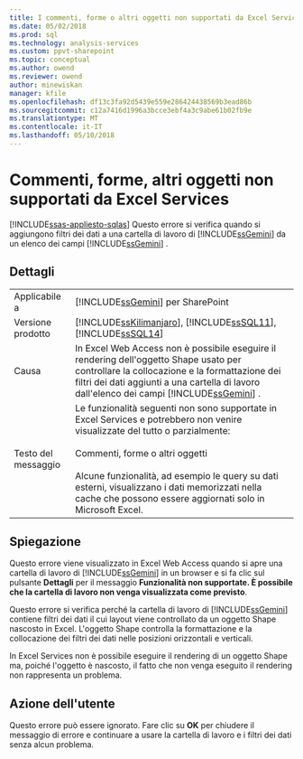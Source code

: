 ```yaml
---
title: I commenti, forme o altri oggetti non supportati da Excel Services | Documenti Microsoft
ms.date: 05/02/2018
ms.prod: sql
ms.technology: analysis-services
ms.custom: ppvt-sharepoint
ms.topic: conceptual
ms.author: owend
ms.reviewer: owend
author: minewiskan
manager: kfile
ms.openlocfilehash: df13c3fa92d5439e559e286424438569b3ead86b
ms.sourcegitcommit: c12a7416d1996a3bcce3ebf4a3c9abe61b02fb9e
ms.translationtype: MT
ms.contentlocale: it-IT
ms.lasthandoff: 05/10/2018
---
```

# <a name="comments-shapes-other-objects-not-supported-by-excel-services"></a>Commenti, forme, altri oggetti non supportati da Excel Services
[!INCLUDE[ssas-appliesto-sqlas](../../includes/ssas-appliesto-sqlas.md)]
  Questo errore si verifica quando si aggiungono filtri dei dati a una cartella di lavoro di [!INCLUDE[ssGemini](../../includes/ssgemini-md.md)] da un elenco dei campi [!INCLUDE[ssGemini](../../includes/ssgemini-md.md)] .  
  
## <a name="details"></a>Dettagli  
  
|||  
|-|-|  
|Applicabile a|[!INCLUDE[ssGemini](../../includes/ssgemini-md.md)] per SharePoint|  
|Versione prodotto|[!INCLUDE[ssKilimanjaro](../../includes/sskilimanjaro-md.md)], [!INCLUDE[ssSQL11](../../includes/sssql11-md.md)], [!INCLUDE[ssSQL14](../../includes/sssql14-md.md)]|  
|Causa|In Excel Web Access non è possibile eseguire il rendering dell'oggetto Shape usato per controllare la collocazione e la formattazione dei filtri dei dati aggiunti a una cartella di lavoro dall'elenco dei campi [!INCLUDE[ssGemini](../../includes/ssgemini-md.md)] .|  
|Testo del messaggio|Le funzionalità seguenti non sono supportate in Excel Services e potrebbero non venire visualizzate del tutto o parzialmente:<br /><br /> Commenti, forme o altri oggetti<br /><br /> Alcune funzionalità, ad esempio le query su dati esterni, visualizzano i dati memorizzati nella cache che possono essere aggiornati solo in Microsoft Excel.|  
  
## <a name="explanation"></a>Spiegazione  
 Questo errore viene visualizzato in Excel Web Access quando si apre una cartella di lavoro di [!INCLUDE[ssGemini](../../includes/ssgemini-md.md)] in un browser e si fa clic sul pulsante **Dettagli** per il messaggio **Funzionalità non supportate. È possibile che la cartella di lavoro non venga visualizzata come previsto**.  
  
 Questo errore si verifica perché la cartella di lavoro di [!INCLUDE[ssGemini](../../includes/ssgemini-md.md)] contiene filtri dei dati il cui layout viene controllato da un oggetto Shape nascosto in Excel. L'oggetto Shape controlla la formattazione e la collocazione dei filtri dei dati nelle posizioni orizzontali e verticali.  
  
 In Excel Services non è possibile eseguire il rendering di un oggetto Shape ma, poiché l'oggetto è nascosto, il fatto che non venga eseguito il rendering non rappresenta un problema.  
  
## <a name="user-action"></a>Azione dell'utente  
 Questo errore può essere ignorato. Fare clic su **OK** per chiudere il messaggio di errore e continuare a usare la cartella di lavoro e i filtri dei dati senza alcun problema.  
  
  
